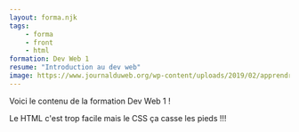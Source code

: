 ```yaml
---
layout: forma.njk
tags:
    - forma
    - front
    - html
formation: Dev Web 1
resume: "Introduction au dev web"
image: https://www.journalduweb.org/wp-content/uploads/2019/02/apprendre-html-et-css.jpg
---
```


Voici le contenu de la formation Dev Web 1 !

Le HTML c'est trop facile mais le CSS ça casse les pieds !!!